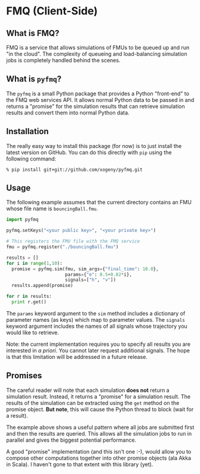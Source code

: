 FMQ (Client-Side)
=================

What is FMQ?
------------

FMQ is a service that allows simulations of FMUs to be queued up and
run "in the cloud".  The complexity of queueing and load-balancing
simulation jobs is completely handled behind the scenes.

What is `pyfmq`?
----------------

The `pyfmq` is a small Python package that provides a Python
"front-end" to the FMQ web services API.  It allows normal Python data
to be passed in and returns a "promise" for the simulation results
that can retrieve simulation results and convert them into normal
Python data.

Installation
------------

The really easy way to install this package (for now) is to just install
the latest version on GitHub.  You can do this directly with `pip` using
the following command:

    % pip install git+git://github.com/xogeny/pyfmq.git

Usage
-----

The following example assumes that the current directory contains an
FMU whose file name is `bouncingBall.fmu`.

```python
import pyfmq

pyfmq.setKeys("<your public key>", "<your private key>")  

# This registers the FMU file with the FMQ service
fmu = pyfmq.register("./bouncingBall.fmu")

results = []
for i in range(1,10):
  promise = pyfmq.sim(fmu, sim_args={"final_time": 10.0},
                      params={"e": 0.5+0.02*i},
                      signals=["h", "v"])
  results.append(promise)

for r in results:
  print r.get()
```

The `params` keyword argument to the `sim` method includes a
dictionary of parameter names (as keys) which map to parameter values.
The `signals` keyword argument includes the names of all signals whose
trajectory you would like to retrieve.

Note: the current implementation requires you to specify all results
you are interested in *a priori*.  You cannot later request additional
signals.  The hope is that this limitation will be addressed in a
future release.

Promises
--------

The careful reader will note that each simulation **does not** return a
simulation result.  Instead, it returns a "promise" for a simulation
result.  The results of the simulation can be extracted using the
`get` method on the promise object.  **But note**, this will cause the
Python thread to block (wait for a result).

The example above shows a useful pattern where all jobs are submitted
first and then the results are queried.  This allows all the
simulation jobs to run in parallel and gives the biggest potential
performance.

A good "promise" implementation (and this isn't one :-), would allow
you to compose other computations together into other promise objects
(ala Akka in Scala).  I haven't gone to that extent with this library (yet).
